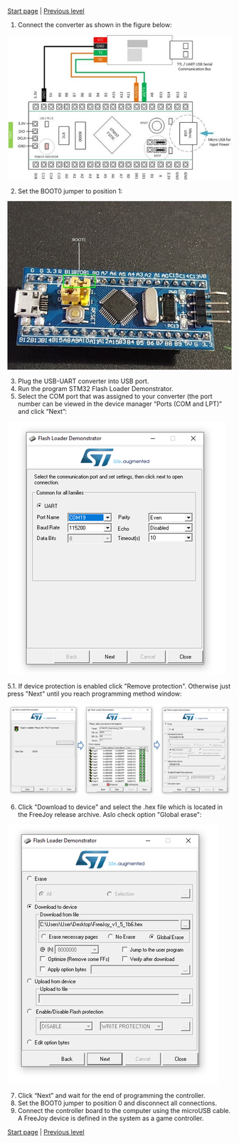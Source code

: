 

[Start page](../README.md) | [Previous level](Flashing-firmware.md)

1. Connect the converter as shown in the figure below:

![](../images/6.jpg)

2. Set the BOOT0 jumper to position 1:

![](../images/7.jpg)

3. Plug the USB-UART converter into USB port.
4. Run the program STM32 Flash Loader Demonstrator.
5. Select the COM port that was assigned to your converter (the port number can be viewed in the device manager “Ports (COM and LPT)” and click “Next”:

![](../images/8.png)

5.1. If device protection is enabled click "Remove protection". Otherwise just press "Next" until you reach programming method window:

![](../images/9.png)

6. Click "Download to device" and select the .hex file which is located in the FreeJoy release archive. Aslo check option "Global erase":

![](../images/10.png)

7. Click “Next” and wait for the end of programming the controller.
8. Set the BOOT0 jumper to position 0 and disconnect all connections.
9. Connect the controller board to the computer using the microUSB cable. A FreeJoy device is defined in the system as a game controller.


[Start page](../README.md) | [Previous level](Flashing-firmware.md)
